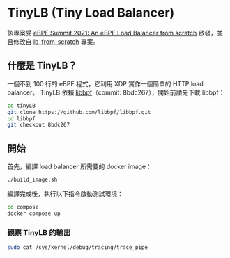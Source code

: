 # TinyLB (Tiny Load Balancer)

該專案受 [eBPF Summit 2021: An eBPF Load Balancer from scratch](https://www.youtube.com/watch?v=L3_AOFSNKK8) 啟發，並且修改自 [lb-from-scratch](https://github.com/lizrice/lb-from-scratch) 專案。

## 什麼是 TinyLB？

一個不到 100 行的 eBPF 程式，它利用 XDP 實作一個簡單的 HTTP load balancer。
TinyLB 依賴 [libbpf](https://github.com/libbpf/libbpf/tree/8bdc267e7b853ca08ed762b21fecc0e019ddc332)（commit: 8bdc267），開始前請先下載 libbpf：
```sh
cd tinyLB
git clone https://github.com/libbpf/libbpf.git
cd libbpf
git checkout 8bdc267
```


## 開始

首先，編譯 load balancer 所需要的 docker image：
```sh
./build_image.sh
```
編譯完成後，執行以下指令啟動測試環境：
```sh
cd compose
docker compose up
```

### 觀察 TinyLB 的輸出

```bash
sudo cat /sys/kernel/debug/tracing/trace_pipe
```
